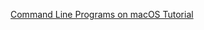 [Command Line Programs on macOS Tutorial](https://www.raywenderlich.com/511-command-line-programs-on-macos-tutorial)

